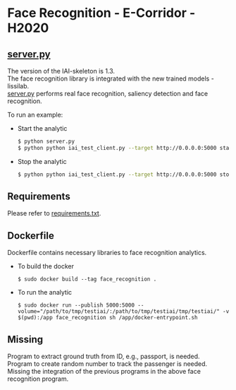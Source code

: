 # Face Recognition - E-Corridor - H2020
## [server.py](https://github.com/MorphSeur/faceRecognitionH2020_3/blob/master/server.py)
The version of the IAI-skeleton is 1.3.  
The face recognition library is integrated with the new trained models - lissilab.  
[server.py](https://github.com/MorphSeur/faceRecognitionH2020_3/blob/master/server.py) performs real face recognition, saliency detection and face recognition.

To run an example:
- Start the analytic
    ```sh
    $ python server.py
    $ python python iai_test_client.py --target http://0.0.0.0:5000 start --datalake ./tmp/testiai k.mp4 7.png
    ```
- Stop the analytic
    ```sh
    $ python python iai_test_client.py --target http://0.0.0.0:5000 stop
    ```

## Requirements
Please refer to [requirements.txt](https://github.com/MorphSeur/faceRecognitionH2020_3/blob/master/requirements.txt).

## Dockerfile
Dockerfile contains necessary libraries to face recognition analytics.
- To build the docker
    ```
    $ sudo docker build --tag face_recognition .
    ```
- To run the analytic
    ```
    $ sudo docker run --publish 5000:5000 --volume="/path/to/tmp/testiai/:/path/to/tmp/testiai/tmp/testiai/" -v $(pwd):/app face_recognition sh /app/docker-entrypoint.sh
    ```

## Missing
Program to extract ground truth from ID, e.g., passport, is needed.  
Program to create random number to track the passenger is needed.  
Missing the integration of the previous programs in the above face recognition program.